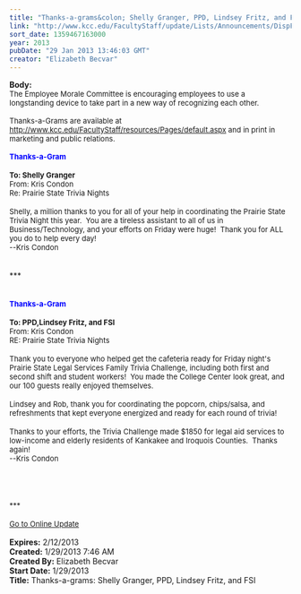 ```yaml
---
title: "Thanks-a-grams&colon; Shelly Granger, PPD, Lindsey Fritz, and FSI"
link: "http://www.kcc.edu/FacultyStaff/update/Lists/Announcements/DispForm.aspx?ID=976"
sort_date: 1359467163000
year: 2013
pubDate: "29 Jan 2013 13:46:03 GMT"
creator: "Elizabeth Becvar"
---
```


<div><b>Body:</b> <div class="ExternalClassD5854EF00A6C48F7AF5C2802209127E4">
<div><font size="2">The Employee Morale Committee is encouraging employees to use a longstanding device to take part in a new way of recognizing each other. <br /> <br />Thanks-a-Grams are available at </font><a href="/FacultyStaff/resources/Pages/default.aspx"><font size="2">http://www.kcc.edu/FacultyStaff/resources/Pages/default.aspx</font></a><font size="2"> and in print in marketing and public relations. <br /> <br /><font color="#0000ff"><strong>Thanks-a-Gram</strong></font></font></div>
<div><br /><font size="2"><strong>To: Shelly Granger<br /></strong>From: Kris Condon<br />Re: Prairie State Trivia Nights</font></div>
<div><br /><font size="2">Shelly, a million thanks to you for all of your help in coordinating the Prairie State Trivia Night this year.  You are a tireless assistant to all of us in Business/Technology, and your efforts on Friday were huge!  Thank you for ALL you do to help every day!  </font></div>
<div><font size="2">--Kris Condon </font></div>
<div> </div>
<div> </div>
<div>***</div>
<div> </div>
<div> </div>
<div><font color="#0000ff" size="2"><strong>Thanks-a-Gram</strong></font></div>
<div><br /><font size="2"><strong>To: PPD,Lindsey Fritz, and FSI<br /></strong>From: Kris Condon<br />RE: Prairie State Trivia Nights</font></div>
<div><br /><font size="2">Thank you to everyone who helped get the cafeteria ready for Friday night's Prairie State Legal Services Family Trivia Challenge, including both first and second shift and student workers!  You made the College Center look great, and our 100 guests really enjoyed themselves.</font></div>
<div><font size="2"></font> </div>
<div><font size="2">Lindsey and Rob, thank you for coordinating the popcorn, chips/salsa, and refreshments that kept everyone energized and ready for each round of trivia!</font></div>
<div><font size="2"></font> </div>
<div><font size="2">Thanks to your efforts, the Trivia Challenge made $1850 for legal aid services to low-income and elderly residents of Kankakee and Iroquois Counties.  Thanks again!  </font></div>
<div><font size="2">--Kris Condon<br /></font></div>
<div><font size="2"></font> </div>
<div><font size="2"></font> </div>
<div><font size="2"></font> </div>
<div><font size="2"></font> </div>
<div><font size="2">***</font></div>
<div><font size="2"></font> </div>
<div><font size="2"><a href="/FacultyStaff/update/Pages/dailyupdate.aspx">Go to Online Update</a></font><font size="2"></font></div>
<div><font size="2"> </div></font></div></div>
<div><b>Expires:</b> 2/12/2013</div>
<div><b>Created:</b> 1/29/2013 7:46 AM</div>
<div><b>Created By:</b> Elizabeth Becvar</div>
<div><b>Start Date:</b> 1/29/2013</div>
<div><b>Title:</b> Thanks-a-grams: Shelly Granger, PPD, Lindsey Fritz, and FSI</div>

